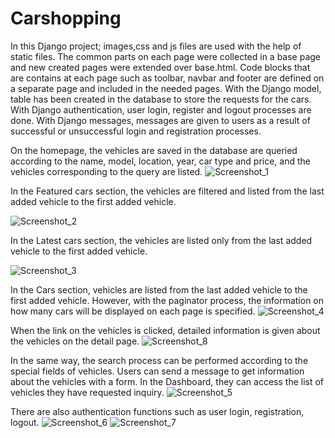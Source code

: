 # Carshopping

In this Django project; images,css and js files are used with the help of static files.
The common parts on each page were collected in a base page and new created pages were extended over base.html.
Code blocks that are contains at each page such as toolbar, navbar and footer are defined on a separate page and included in the needed pages.
With the Django model, table has been created in the database to store the requests for the cars.
With Django authentication, user login, register and logout processes are done.
With Django messages, messages are given to users as a result of successful or unsuccessful login and registration processes.


On the homepage, the vehicles are saved in the database are queried according to the name, model, location, year, car type and price, and the vehicles corresponding to the query are listed.
![Screenshot_1](https://user-images.githubusercontent.com/101968167/230415115-04142c81-d359-46fd-b704-de796963741b.png)

In the Featured cars section, the vehicles are filtered and listed from the last added vehicle to the first added vehicle.

![Screenshot_2](https://user-images.githubusercontent.com/101968167/230415422-f0f12974-0b21-4d6b-9933-696024125884.png)

In the Latest cars section, the vehicles are listed only from the last added vehicle to the first added vehicle.

![Screenshot_3](https://user-images.githubusercontent.com/101968167/230415508-81529c56-cf3e-4767-b6e6-98fb445dbde5.png)

In the Cars section, vehicles are listed from the last added vehicle to the first added vehicle. However, with the paginator process, the information on how many cars will be displayed on each page is specified.
![Screenshot_4](https://user-images.githubusercontent.com/101968167/230415580-4c1dc959-64f6-4940-baae-baed817ae6bd.png)

When the link on the vehicles is clicked, detailed information is given about the vehicles on the detail page.
![Screenshot_8](https://user-images.githubusercontent.com/101968167/230415794-f0a8c78c-156a-41c9-ae22-d8b3c2fa1ae3.png)

In the same way, the search process can be performed according to the special fields of vehicles.
Users can send a message to get information about the vehicles with a form. In the Dashboard, they can access the list of vehicles they have requested inquiry.
![Screenshot_5](https://user-images.githubusercontent.com/101968167/230415662-12965e4a-1c9c-4128-ad6f-3c041ad07e99.png)

There are also authentication functions such as user login, registration, logout.
![Screenshot_6](https://user-images.githubusercontent.com/101968167/230415838-59390f93-c111-41be-aa98-f4db65a6e991.png)
![Screenshot_7](https://user-images.githubusercontent.com/101968167/230415879-f62dc1a1-4bd7-4d92-9f8a-517d56b04348.png)




